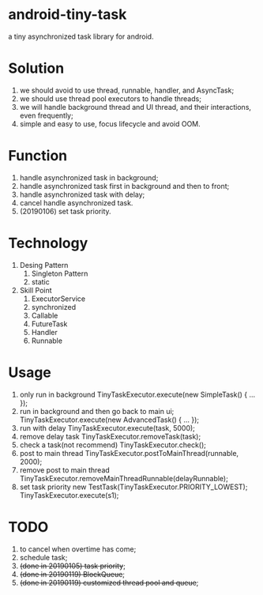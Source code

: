 # android-tiny-task
a tiny asynchronized task library for android.

# Solution
1. we should avoid to use thread, runnable, handler, and AsyncTask;
2. we should use thread pool executors to handle threads;
3. we will handle background thread and UI thread, and their interactions, even frequently;
4. simple and easy to use, focus lifecycle and avoid OOM.

# Function
1. handle asynchronized task in background;
2. handle asynchronized task first in background and then to front;
3. handle asynchronized task with delay;
4. cancel handle asynchronized task.
5. (20190106) set task priority.

# Technology
1. Desing Pattern
    1. Singleton Pattern
    2. static
2. Skill Point
    1. ExecutorService
    2. synchronized
    3. Callable
    4. FutureTask
    5. Handler
    6. Runnable

# Usage
1. only run in background
TinyTaskExecutor.execute(new SimpleTask<T>() { ... });
2. run in background and then go back to main ui;
TinyTaskExecutor.execute(new AdvancedTask<String>() { ... });
3. run with delay
TinyTaskExecutor.execute(task, 5000);
4. remove delay task
TinyTaskExecutor.removeTask(task);
5. check a task(not recommend)
TinyTaskExecutor.check();
6. post to main thread
TinyTaskExecutor.postToMainThread(runnable, 2000);
7. remove post to main thread
TinyTaskExecutor.removeMainThreadRunnable(delayRunnable);
8. set task priority
new TestTask(TinyTaskExecutor.PRIORITY_LOWEST);
TinyTaskExecutor.execute(s1);

# TODO
1. to cancel when overtime has come;
2. schedule task;
3. ~~(done in 20190105) task priority~~;
4. ~~(done in 20190119) BlockQueue~~;
5. ~~(done in 20190119) customized thread pool and queue~~;